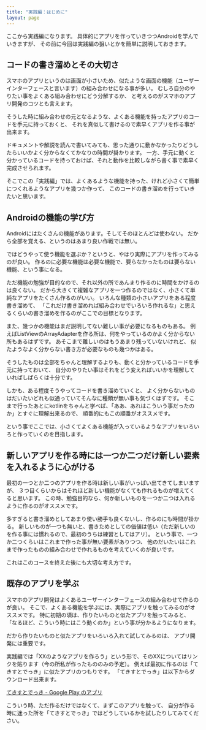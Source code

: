 ```yaml
---
title: "実践編：はじめに"
layout: page
---
```

ここから実践編になります。
具体的にアプリを作っていきつつAndroidを学んでいきますが、
その前に今回は実践編の狙いとかを簡単に説明しておきます。

## コードの書き溜めとその大切さ

スマホのアプリというのは画面が小さいため、似たような画面の機能（ユーザーインターフェースと言います）の組み合わせになる事が多い。
むしろ自分のやりたい事をよくある組み合わせにどう分解するか、
と考えるのがスマホのアプリ開発のコツとも言えます。

そうした時に組み合わせの元となるような、よくある機能を持ったアプリのコードを手元に持っておくと、
それを真似して書けるので素早くアプリを作る事が出来ます。

ドキュメントや解説を読んで書いてみても、思った通りに動かなかったりどうしたらいいかよく分からなくてかなりの時間が掛かります。
一方、手元に動くと分かっているコードを持っておけば、それと動作を比較しながら書く事で素早く完成させられます。

そこでこの「実践編」では、よくあるような機能を持った、けれど小さくて簡単につくれるようなアプリを幾つか作って、
このコードの書き溜めを行っていきたいと思います。

## Androidの機能の学び方

Androidにはたくさんの機能があります。そしてそのほとんどは使わない。
だから全部を覚える、というのはあまり良い作戦では無い。

ではどうやって使う機能を選ぶか？というと、やはり実際にアプリを作ってみるのが良い。
作るのに必要な機能は必要な機能で、要らなかったものは要らない機能、という事になる。

ただ機能の勉強が目的なので、それ以外の所であんまり作るのに時間をかけるのは良くない。
だから大きくて複雑なアプリを一つ作るのではなく、小さくて単純なアプリをたくさん作るのがいい。
いろんな種類の小さいアプリをある程度書き溜めて、
「これだけ書き溜めれば組み合わせでいろいろ作れるな」と思えるくらいの書き溜めを作るのがここでの目標となります。

また、幾つかの機能はまだ説明してない難しい事が必要になるものもある。
例えばListViewのArrayAdapterを作る所は、何をやっているのかよく分からない所もあるはずです。
あそこまで難しいのはもうあまり残っていないけれど、
似たようなよく分からない書き方が必要なものも幾つかはある。

そうしたものは全部をちゃんと理解するよりも、動くと分かっているコードを手元に持っておいて、
自分のやりたい事はそれをどう変えればいいかを理解していればしばらくは十分です。

しかも、ある程度そうやってコードを書き溜めていくと、
よく分からないものはだいたいどれも似通っていてそんなに種類が無い事も気づくはずです。
そこまで行ったあとにkotlinをちゃんと学べば、「ああ、あれはこういう事だったのか」とすぐに理解出来るので、
順番的にもこの順番がオススメです。

という事でここでは、小さくてよくある機能が入っているようなアプリをいろいろと作っていくのを目指します。

## 新しいアプリを作る時には一つか二つだけ新しい要素を入れるように心がける

最初の一つとか二つのアプリを作る時は新しい事がいっぱい出てきてしまいますが、
３つ目くらいからはそれほど新しい機能がなくても作れるものが増えてくると思います。
この時、勉強目的なら、何か新しいものを一つか二つは入れるように作るのがオススメです。

多すぎると書き溜めとしてあまり使い勝手も良くないし、作るのにも時間が掛かる。
新しいものが一つも無いと、書きためとしての価値は低い（ただ新しいのを作る事には慣れるので、最初のうちは練習としてはアリ）。
という事で、一つか二つくらいはこれまで作った事が無い要素がありつつ、
他のだいたいはこれまで作ったものの組み合わせで作れるものを考えていくのが良いです。

これはこのコースを終えた後にも大切な考え方です。

## 既存のアプリを学ぶ

スマホのアプリ開発はよくあるユーザーインターフェースの組み合わせで作るのが良い。
そこで、よくある機能を学ぶには、実際にアプリを触ってみるのがオススメです。
特に初期の頃は、作りたいものと似たアプリを触ってみると、
「なるほど、こういう時にはこう動くのか」という事が分かるようになります。

だから作りたいものと似たアプリをいろいろ入れて試してみるのは、
アプリ開発には重要です。

実践編では「XXのようなアプリを作ろう」という形で、そのXXについてはリンクを貼ります（今の所私が作ったもののみの予定）。
例えば最初に作るのは「てきすとでっき」に似たアプリのつもりです。
「てきすとでっき」は以下からダウンロード出来ます。

[てきすとでっき - Google Play のアプリ](https://play.google.com/store/apps/details?id=io.github.karino2.textdeck&hl=ja)

こういう時、ただ作るだけではなくて、まずこのアプリを触って、
自分が作る時に迷った所を「てきすとでっき」ではどうしているかを試したりしてみてください。
